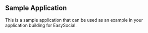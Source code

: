 ## Sample Application
This is a sample application that can be used as an example in your application building for EasySocial.